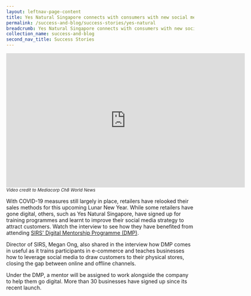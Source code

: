 ```yaml
---
layout: leftnav-page-content
title: Yes Natural Singapore connects with consumers with new social media strategy
permalink: /success-and-blog/success-stories/yes-natural
breadcrumb: Yes Natural Singapore connects with consumers with new social media strategy
collection_name: success-and-blog
second_nav_title: Success Stories
---
```


<center><iframe src="https://player.vimeo.com/video/530226500?badge=0&amp;autopause=0&amp;player_id=0&amp;app_id=58479" width="640" height="360" frameborder="0" allow="autoplay; fullscreen; picture-in-picture" allowfullscreen title="SIRSxYes Natural.wmv"></iframe></center>
<small><i>Video credit to Mediacorp Ch8 World News</i></small>

<p>With COVID-19 measures still largely in place, retailers have relooked their sales methods for this upcoming Lunar New Year. While some retailers have gone digital, others, such as Yes Natural Singapore, have signed up for training programmes and learnt to improve their social media strategy to attract customers. Watch the interview to see how they have benefited from attending <a href="/digital-programmes/digital-mentorship-programme">SIRS' Digital Mentorship Programme (DMP)</a>.</p>

<p>Director of SIRS, Megan Ong, also shared in the interview how DMP comes in useful as it trains participants in e-commerce and teaches businesses how to leverage social media to draw customers to their physical stores, closing the gap between online and offline channels.</p>

<p>Under the DMP, a mentor will be assigned to work alongside the company to help them go digital. More than 30 businesses have signed up since its recent launch.</p>
